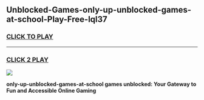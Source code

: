 
## Unblocked-Games-only-up-unblocked-games-at-school-Play-Free-lql37
<h3>
<a href="https://premium76.site?title=only-up-unblocked-games-at-school&ref=22A">CLICK TO PLAY</a></h3>
<hr>

<h3>
<a href="https://premium76.site?title=only-up-unblocked-games-at-school&ref=22A">CLICK 2 PLAY</a>
  
</h3>

<a href="https://premium76.site?title=only-up-unblocked-games-at-school&ref=22A"><img src="https://clearcache.store/games.png"></a>


**only-up-unblocked-games-at-school games unblocked: Your Gateway to Fun and Accessible Online Gaming**
